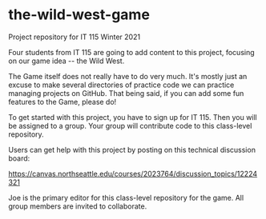 # the-wild-west-game
Project repository for IT 115 Winter 2021

Four students from IT 115 are going to add content to this project, focusing on our game idea -- the Wild West. 

The Game itself does not really have to do very much. It's mostly just an excuse to make several directories of practice code we can practice managing projects on GitHub.
That being said, if you can add some fun features to the Game, please do!

To get started with this project, you have to sign up for IT 115. Then you will be assigned to a group. Your group will contribute code to this class-level repository. 

Users can get help with this project by posting on this technical discussion board:

https://canvas.northseattle.edu/courses/2023764/discussion_topics/12224321

Joe is the primary editor for this class-level repository for the game. All group members are invited to collaborate. 
